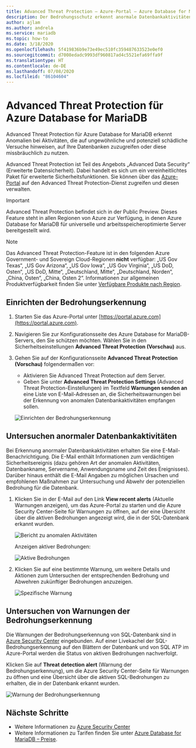```yaml
---
title: Advanced Threat Protection – Azure-Portal – Azure Database for MariaDB
description: Der Bedrohungsschutz erkennt anormale Datenbankaktivitäten, die auf potenzielle Sicherheitsrisiken für die Datenbank hindeuten.
author: ajlam
ms.author: andrela
ms.service: mariadb
ms.topic: how-to
ms.date: 3/18/2020
ms.openlocfilehash: 5f419836b9e73e49ec510fc359487633523e0ef0
ms.sourcegitcommit: d7008edadc9993df960817ad4c5521efa69ffa9f
ms.translationtype: HT
ms.contentlocale: de-DE
ms.lasthandoff: 07/08/2020
ms.locfileid: "86104604"
---
```

# <a name="advanced-threat-protection-for-azure-database-for-mariadb"></a>Advanced Threat Protection für Azure Database for MariaDB

Advanced Threat Protection für Azure Database for MariaDB erkennt Anomalien bei Aktivitäten, die auf ungewöhnliche und potenziell schädliche Versuche hinweisen, auf Ihre Datenbanken zuzugreifen oder diese missbräuchlich zu nutzen.

Advanced Threat Protection ist Teil des Angebots „Advanced Data Security“ (Erweiterte Datensicherheit). Dabei handelt es sich um ein vereinheitlichtes Paket für erweiterte Sicherheitsfunktionen. Sie können über das [Azure-Portal](https://portal.azure.com) auf den Advanced Threat Protection-Dienst zugreifen und diesen verwalten.

> [!IMPORTANT]
> Advanced Threat Protection befindet sich in der Public Preview. Dieses Feature steht in allen Regionen von Azure zur Verfügung, in denen Azure Database for MariaDB für universelle und arbeitsspeicheroptimierte Server bereitgestellt wird.

> [!NOTE]
> Das Advanced Threat Protection-Feature ist in den folgenden Azure Government- und Sovereign Cloud-Regionen **nicht** verfügbar: „US Gov Texas“, „US Gov Arizona“, „US Gov Iowa“, „US Gov Virginia“, „US DoD, Osten“, „US DoD, Mitte“, „Deutschland, Mitte“, „Deutschland, Norden“, „China, Osten“, „China, Osten 2“. Informationen zur allgemeinen Produktverfügbarkeit finden Sie unter [Verfügbare Produkte nach Region](https://azure.microsoft.com/global-infrastructure/services/).

## <a name="set-up-threat-detection"></a>Einrichten der Bedrohungserkennung
1. Starten Sie das Azure-Portal unter [https://portal.azure.com](https://portal.azure.com).
2. Navigieren Sie zur Konfigurationsseite des Azure Database for MariaDB-Servers, den Sie schützen möchten. Wählen Sie in den Sicherheitseinstellungen **Advanced Threat Protection (Vorschau)** aus.
3. Gehen Sie auf der Konfigurationsseite **Advanced Threat Protection (Vorschau)** folgendermaßen vor:

   - Aktivieren Sie Advanced Threat Protection auf dem Server.
   - Geben Sie unter **Advanced Threat Protection Settings** (Advanced Threat Protection-Einstellungen) im Textfeld **Warnungen senden an** eine Liste von E-Mail-Adressen an, die Sicherheitswarnungen bei der Erkennung von anomalen Datenbankaktivitäten empfangen sollen.
  
   ![Einrichten der Bedrohungserkennung](./media/howto-database-threat-protection-portal/set-up-threat-protection.png)

## <a name="explore-anomalous-database-activities"></a>Untersuchen anormaler Datenbankaktivitäten

Bei Erkennung anormaler Datenbankaktivitäten erhalten Sie eine E-Mail-Benachrichtigung. Die E-Mail enthält Informationen zum verdächtigen Sicherheitsereignis (dazu gehören Art der anomalen Aktivitäten, Datenbankname, Servername, Anwendungsname und Zeit des Ereignisses). Darüber hinaus enthält die E-Mail Angaben zu möglichen Ursachen und empfohlenen Maßnahmen zur Untersuchung und Abwehr der potenziellen Bedrohung für die Datenbank.
 
1. Klicken Sie in der E-Mail auf den Link **View recent alerts** (Aktuelle Warnungen anzeigen), um das Azure-Portal zu starten und die Azure Security Center-Seite für Warnungen zu öffnen, auf der eine Übersicht über die aktiven Bedrohungen angezeigt wird, die in der SQL-Datenbank erkannt wurden.
    
    ![Bericht zu anomalen Aktivitäten](./media/howto-database-threat-protection-portal/anomalous-activity-report.png)

    Anzeigen aktiver Bedrohungen:

    ![Aktive Bedrohungen](./media/howto-database-threat-protection-portal/active-threats.png)

2. Klicken Sie auf eine bestimmte Warnung, um weitere Details und Aktionen zum Untersuchen der entsprechenden Bedrohung und Abwehren zukünftiger Bedrohungen anzuzeigen.
    
    ![Spezifische Warnung](./media/howto-database-threat-protection-portal/specific-alert.png)

## <a name="explore-threat-detection-alerts"></a>Untersuchen von Warnungen der Bedrohungserkennung

Die Warnungen der Bedrohungserkennung von SQL-Datenbank sind in [Azure Security Center](https://azure.microsoft.com/services/security-center/) eingebunden. Auf einer Livekachel der SQL-Bedrohungserkennung auf den Blättern der Datenbank und von SQL ATP im Azure-Portal werden die Status von aktiven Bedrohungen nachverfolgt.

Klicken Sie auf **Threat detection alert** (Warnung der Bedrohungserkennung), um die Azure Security Center-Seite für Warnungen zu öffnen und eine Übersicht über die aktiven SQL-Bedrohungen zu erhalten, die in der Datenbank erkannt wurden.

   ![Warnung der Bedrohungserkennung](./media/howto-database-threat-protection-portal/threat-detection-alert-asc.png)
   

## <a name="next-steps"></a>Nächste Schritte

* Weitere Informationen zu [Azure Security Center](https://docs.microsoft.com/azure/security-center/security-center-intro)
* Weitere Informationen zu Tarifen finden Sie unter [Azure Database for MariaDB – Preise](https://azure.microsoft.com/pricing/details/mariadb/).  
